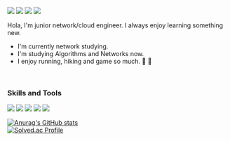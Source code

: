 <a href="mailto:eumdengs@gmail.com" target='_blank'><img src="https://img.shields.io/badge/Gmail-EA4335?style=flat-square&logo=Gmail&logoColor=white"/></a> <a href="https://www.linkedin.com/in/daewoong-eum-673407195/" target='_blank'><img src="https://img.shields.io/badge/LinkedIn-0A66C2?style=flat-square&logo=LinkedIn&logoColor=white"/></a> <a href='https://raabongit.tistory.com/' target='_blank'><img src="https://img.shields.io/badge/Tstory-D74C11?style=flat-square&logo=Tstory&logoColor=white"/></a> <a href='https://velog.io/@gnobaaaar' target='_blank'><img src="https://img.shields.io/badge/Velog-20c997?style=flat-square&logo=Velog&logoColor=white"/></a>

Hola, I'm junior network/cloud engineer. I always enjoy learning something new.

- I'm currently network studying.
- I'm studying Algorithms and Networks now.
- I enjoy running, hiking and game so much. 🏃 🧗
<br/>

### Skills and Tools
<a><img src="https://img.shields.io/badge/JavaScript-F7DF1E?style=flat-square&logo=JavaScript&logoColor=white"/></a>
<a><img src="https://img.shields.io/badge/Django-092E20?style=flat-square&logo=Django&logoColor=white"/></a> <a><img src="https://img.shields.io/badge/Docker-2496ED?style=flat-square&logo=Docker&logoColor=white"/></a> <a><img src="https://img.shields.io/badge/Git-F05032?style=flat-square&logo=Git&logoColor=white"/><a/> <a><img src="https://img.shields.io/badge/GitHub-181717?style=flat-square&logo=GitHub&logoColor=white"/><a/>

[![Anurag's GitHub stats](https://github-readme-stats.vercel.app/api?username=gnobaaaar)](https://github.com/anuraghazra/github-readme-stats)
  <br/>
[![Solved.ac Profile](http://mazassumnida.wtf/api/generate_badge?boj=gnobaaaar)](https://solved.ac/gnobaaaar)
